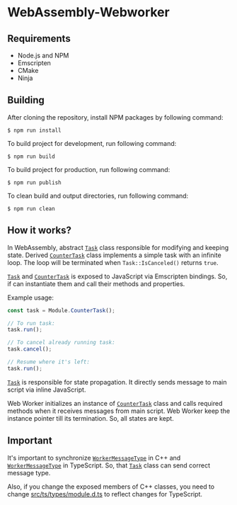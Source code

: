 # WebAssembly-Webworker

## Requirements

- Node.js and NPM
- Emscripten
- CMake
- Ninja

## Building

After cloning the repository, install NPM packages by following command:

```
$ npm run install
```

To build project for development, run following command:

```
$ npm run build
```

To build project for production, run following command:

```
$ npm run publish
```

To clean build and output directories, run following command:

```
$ npm run clean
```

## How it works?

In WebAssembly, abstract [`Task`](src/cpp/task.h) class responsible for modifying and keeping state. Derived [`CounterTask`](src/cpp/module.cpp) class implements a simple task with an infinite loop. The loop will be terminated when `Task::IsCanceled()` returns `true`.

[`Task`](src/cpp/task.h) and [`CounterTask`](src/cpp/module.cpp) is exposed to JavaScript via Emscripten bindings. So, if can instantiate them and call their methods and properties.

Example usage:

```ts
const task = Module.CounterTask();

// To run task:
task.run();

// To cancel already running task:
task.cancel();

// Resume where it's left:
task.run();
```

[`Task`](src/cpp/task.h) is responsible for state propagation. It directly sends message to main script via inline JavaScript.

Web Worker initializes an instance of [`CounterTask`](src/cpp/module.cpp) class and calls required methods when it receives messages from main script. Web Worker keep the instance pointer till its termination. So, all states are kept.

## Important

It's important to synchronize [`WorkerMessageType`](src/cpp/worker.h) in C++ and [`WorkerMessageType`](src/ts/worker-message.ts) in TypeScript. So, that [`Task`](src/cpp/task.h) class can send correct message type.

Also, if you change the exposed members of C++ classes, you need to change [src/ts/types/module.d.ts](src/ts/types/module.d.ts) to reflect changes for TypeScript.
